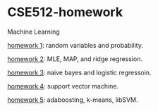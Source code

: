 # CSE512-homework
Machine Learning

[homework 1](https://github.com/caitaozhan/CSE512-homework/blob/master/hw1/hw1.pdf): random variables and probability.

[homework 2](https://github.com/caitaozhan/CSE512-homework/blob/master/hw2/hw2_v2_2018Sep8.pdf): MLE, MAP, and ridge regression.

[homework 3](https://github.com/caitaozhan/CSE512-homework/blob/master/hw3/hw-3.pdf): naive bayes and logistic regressoin.

[homework 4](https://github.com/caitaozhan/CSE512-homework/blob/master/hw4/hw4.pdf): support vector machine.

[homework 5](https://github.com/caitaozhan/CSE512-homework/blob/master/hw5/hw5.pdf): adaboosting, k-means, libSVM.
